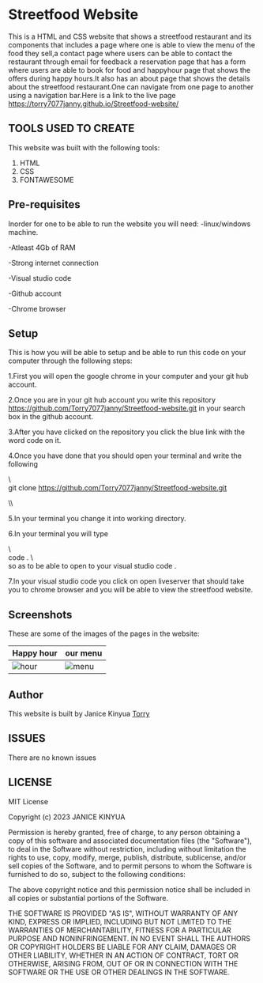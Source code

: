 # Streetfood Website
This is a HTML and CSS website that shows a streetfood restaurant and its components that includes a page where one is able to view the menu of the food they sell,a contact page where users can be able to contact the restaurant through email for feedback a reservation page that has a form where users are able to book for food and happyhour page that shows the offers during happy hours.It also has an about page that shows the details about the streetfood restaurant.One can navigate from one page to another using a navigation bar.Here is a link to the live page  https://torry7077janny.github.io/Streetfood-website/

## TOOLS USED TO CREATE
This website was built with the following tools:
<ol type="1" >
<li>HTML</li>
<li>CSS</li>
<li>FONTAWESOME</li>
</ol>

## Pre-requisites
Inorder for one to be able to run the website  you will need:
-linux/windows machine.

-Atleast 4Gb of RAM

-Strong internet connection

-Visual studio code

-Github account

-Chrome browser

## Setup
This is how you will be able to setup and be able to run this code on your computer through the following steps:

1.First you will open the google chrome in your computer and your git hub account.

2.Once you are in your git hub account you write this repository https://github.com/Torry7077janny/Streetfood-website.git in your search box in the github account.

3.After you have clicked on the repository you click the blue link with the word code on it.

4.Once you have done that you should open your terminal and write the following

\\\
git clone  https://github.com/Torry7077janny/Streetfood-website.git

\\\

5.In your terminal you change it into working directory.

6.In your terminal you will type

\\\
code .
\\\
so as to be able to open to your visual studio code .

7.In your visual studio code you click on open liveserver that should take you to chrome browser and you will be able to view the streetfood website.

## Screenshots 
These are some of the images of the pages in the website:

| Happy hour                                       | our menu                                          |
| -------------------------------------------------| ------------------------------------------------- |
|  ![hour](/streetfood-website/images/ourmenu.jpeg)| ![menu](/streetfood-website/images/happyhour.jpeg)|


## Author
This website is built by Janice Kinyua [Torry](https://github.com/Torry7077Janny)

## ISSUES
There are no known issues

## LICENSE
MIT License

Copyright (c) 2023 JANICE KINYUA

Permission is hereby granted, free of charge, to any person obtaining a copy
of this software and associated documentation files (the "Software"), to deal
in the Software without restriction, including without limitation the rights
to use, copy, modify, merge, publish, distribute, sublicense, and/or sell
copies of the Software, and to permit persons to whom the Software is
furnished to do so, subject to the following conditions:

The above copyright notice and this permission notice shall be included in all
copies or substantial portions of the Software.

THE SOFTWARE IS PROVIDED "AS IS", WITHOUT WARRANTY OF ANY KIND, EXPRESS OR
IMPLIED, INCLUDING BUT NOT LIMITED TO THE WARRANTIES OF MERCHANTABILITY,
FITNESS FOR A PARTICULAR PURPOSE AND NONINFRINGEMENT. IN NO EVENT SHALL THE
AUTHORS OR COPYRIGHT HOLDERS BE LIABLE FOR ANY CLAIM, DAMAGES OR OTHER
LIABILITY, WHETHER IN AN ACTION OF CONTRACT, TORT OR OTHERWISE, ARISING FROM,
OUT OF OR IN CONNECTION WITH THE SOFTWARE OR THE USE OR OTHER DEALINGS IN THE
SOFTWARE.






